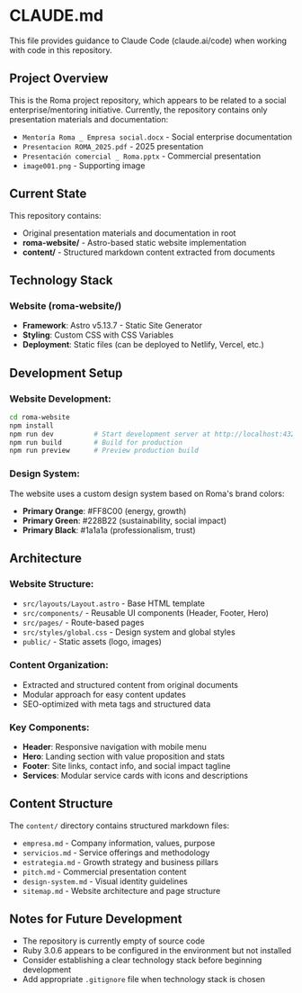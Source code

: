 # CLAUDE.md

This file provides guidance to Claude Code (claude.ai/code) when working with code in this repository.

## Project Overview

This is the Roma project repository, which appears to be related to a social enterprise/mentoring initiative. Currently, the repository contains only presentation materials and documentation:

- `Mentoría Roma _ Empresa social.docx` - Social enterprise documentation
- `Presentacion ROMA_2025.pdf` - 2025 presentation
- `Presentación comercial _ Roma.pptx` - Commercial presentation
- `image001.png` - Supporting image

## Current State

This repository contains:
- Original presentation materials and documentation in root
- **roma-website/** - Astro-based static website implementation
- **content/** - Structured markdown content extracted from documents

## Technology Stack

### Website (roma-website/)
- **Framework**: Astro v5.13.7 - Static Site Generator
- **Styling**: Custom CSS with CSS Variables
- **Deployment**: Static files (can be deployed to Netlify, Vercel, etc.)

## Development Setup

### Website Development:
```bash
cd roma-website
npm install
npm run dev          # Start development server at http://localhost:4321
npm run build        # Build for production
npm run preview      # Preview production build
```

### Design System:
The website uses a custom design system based on Roma's brand colors:
- **Primary Orange**: #FF8C00 (energy, growth)
- **Primary Green**: #228B22 (sustainability, social impact)
- **Primary Black**: #1a1a1a (professionalism, trust)

## Architecture

### Website Structure:
- `src/layouts/Layout.astro` - Base HTML template
- `src/components/` - Reusable UI components (Header, Footer, Hero)
- `src/pages/` - Route-based pages
- `src/styles/global.css` - Design system and global styles
- `public/` - Static assets (logo, images)

### Content Organization:
- Extracted and structured content from original documents
- Modular approach for easy content updates
- SEO-optimized with meta tags and structured data

### Key Components:
- **Header**: Responsive navigation with mobile menu
- **Hero**: Landing section with value proposition and stats
- **Footer**: Site links, contact info, and social impact tagline
- **Services**: Modular service cards with icons and descriptions

## Content Structure

The `content/` directory contains structured markdown files:
- `empresa.md` - Company information, values, purpose
- `servicios.md` - Service offerings and methodology
- `estrategia.md` - Growth strategy and business pillars
- `pitch.md` - Commercial presentation content
- `design-system.md` - Visual identity guidelines
- `sitemap.md` - Website architecture and page structure

## Notes for Future Development

- The repository is currently empty of source code
- Ruby 3.0.6 appears to be configured in the environment but not installed
- Consider establishing a clear technology stack before beginning development
- Add appropriate `.gitignore` file when technology stack is chosen